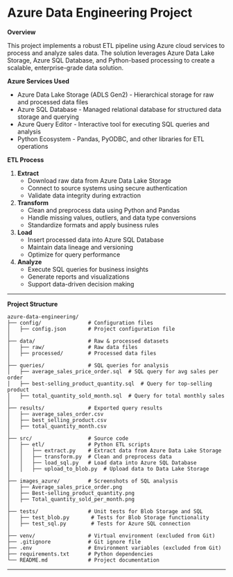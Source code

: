 # Azure Data Engineering Project

**Overview**

This project implements a robust ETL pipeline using Azure cloud services to process and analyze sales data. The solution leverages Azure Data Lake Storage, Azure SQL Database, and Python-based processing to create a scalable, enterprise-grade data solution.

**Azure Services Used**

* Azure Data Lake Storage (ADLS Gen2) - Hierarchical storage for raw and processed data files
* Azure SQL Database - Managed relational database for structured data storage and querying
* Azure Query Editor - Interactive tool for executing SQL queries and analysis
* Python Ecosystem - Pandas, PyODBC, and other libraries for ETL operations

**ETL Process**

1.  **Extract**
    * Download raw data from Azure Data Lake Storage
    * Connect to source systems using secure authentication
    * Validate data integrity during extraction
2.  **Transform**
    * Clean and preprocess data using Python and Pandas
    * Handle missing values, outliers, and data type conversions
    * Standardize formats and apply business rules
3.  **Load**
    * Insert processed data into Azure SQL Database
    * Maintain data lineage and versioning
    * Optimize for query performance
4.  **Analyze**
    * Execute SQL queries for business insights
    * Generate reports and visualizations
    * Support data-driven decision making

---

**Project Structure**

```
azure-data-engineering/
├── config/               # Configuration files
│   ├── config.json       # Project configuration file
│
├── data/                 # Raw & processed datasets
│   ├── raw/              # Raw data files
│   ├── processed/        # Processed data files
│
├── queries/              # SQL queries for analysis
│   ├── average_sales_price_order.sql  # SQL query for avg sales per order
│   ├── best-selling_product_quantity.sql  # Query for top-selling product
│   ├── total_quantity_sold_month.sql  # Query for total monthly sales
│
├── results/              # Exported query results
│   ├── average_sales_order.csv
│   ├── best_selling_product.csv
│   ├── total_quantity_month.csv
│
├── src/                  # Source code
│   ├── etl/              # Python ETL scripts
│   │   ├── extract.py    # Extract data from Azure Data Lake Storage
│   │   ├── transform.py  # Clean and preprocess data
│   │   ├── load_sql.py   # Load data into Azure SQL Database
│   │   ├── upload_to_blob.py  # Upload data to Data Lake Storage
│
├── images_azure/         # Screenshots of SQL analysis
│   ├── Average_sales_price_order.png
│   ├── Best-selling_product_quantity.png
│   ├── Total_quantity_sold_per_month.png
│
├── tests/                # Unit tests for Blob Storage and SQL
│   ├── test_blob.py       # Tests for Blob Storage functionality
│   ├── test_sql.py        # Tests for Azure SQL connection
│
├── venv/                 # Virtual environment (excluded from Git)
├── .gitignore            # Git ignore file
├── .env                  # Environment variables (excluded from Git)
├── requirements.txt      # Python dependencies
└── README.md             # Project documentation
```

---